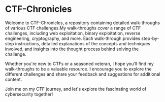 # CTF-Chronicles

Welcome to CTF-Chronicles, a repository containing detailed walk-throughs of various CTF challenges.My walk-throughs cover a range of CTF challenges, including web exploitation, binary exploitation, reverse engineering, cryptography, and more. Each walk-through provides step-by-step instructions, detailed explanations of the concepts and techniques involved, and insights into the thought process behind solving the challenge.

Whether you're new to CTFs or a seasoned veteran, I hope you'll find my walk-throughs to be a valuable resource. I encourage you to explore the different challenges and share your feedback and suggestions for additional content.

Join me on my CTF journey, and let's explore the fascinating world of cybersecurity together!

